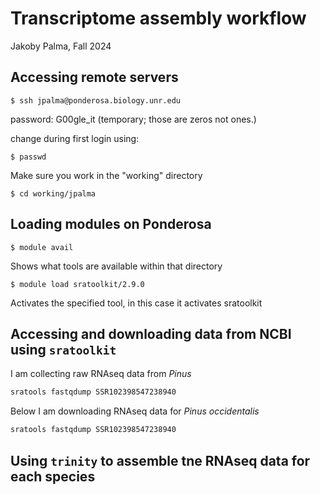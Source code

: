 # Transcriptome assembly workflow
Jakoby Palma, Fall 2024

## Accessing remote servers
    $ ssh jpalma@ponderosa.biology.unr.edu
    
password: G00gle_it (temporary; those are zeros not ones.)
   
 change during first login using:
 
    $ passwd 

Make sure you work in the "working" directory

    $ cd working/jpalma

## Loading modules on Ponderosa

    $ module avail
Shows what tools are available within that directory

    $ module load sratoolkit/2.9.0 
Activates the specified tool, in this case it activates sratoolkit

## Accessing and downloading data from NCBI using `sratoolkit`

I am collecting raw RNAseq data from *Pinus*

```sh
sratools fastqdump SSR102398547238940   

```

Below I am downloading RNAseq data for *Pinus occidentalis*

```sh
sratools fastqdump SSR102398547238940   

```


## Using `trinity` to assemble tne RNAseq data for each species
